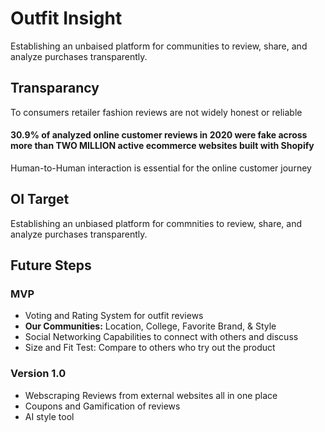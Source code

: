 # Outfit Insight

Establishing an unbaised platform for communities to review, share, and analyze purchases transparently.

## Transparancy

To consumers retailer fashion reviews are not widely honest or reliable

#### 30.9% of analyzed online customer reviews in 2020 were fake across more than TWO MILLION active ecommerce websites built with Shopify

Human-to-Human interaction is essential for the online customer journey

## OI Target
Establishing an unbiased platform for commnities to review, share, and analyze purchases transparently.

## Future Steps

### MVP
- Voting and Rating System for outfit reviews
- **Our Communities:** Location, College, Favorite Brand, & Style
- Social Networking Capabilities to connect with others and discuss
- Size and Fit Test: Compare to others who try out the product

### Version 1.0
- Webscraping Reviews from external websites all in one place
- Coupons and Gamification of reviews
- AI style tool



